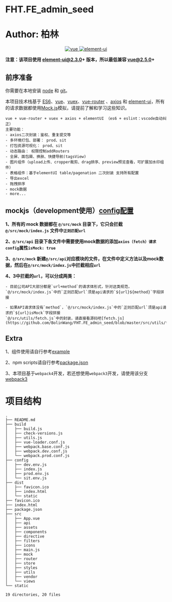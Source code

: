 # FHT.FE_admin_seed
# Author: 柏林

<p align="center">
  <a href="https://github.com/vuejs/vue">
    <img src="https://img.shields.io/badge/vue-2.5.17-brightgreen.svg" alt="vue">
  </a>
  <a href="https://github.com/ElemeFE/element">
    <img src="https://img.shields.io/badge/element--ui-2.4.6-brightgreen.svg" alt="element-ui">
  </a>
</p>

**注意：该项目使用 element-ui@2.3.0+ 版本，所以最低兼容 vue@2.5.0+**
## 前序准备

你需要在本地安装 [node](http://nodejs.org/) 和 [git](https://git-scm.com/)。

本项目技术栈基于 [ES6](http://es6.ruanyifeng.com/)、[vue](https://cn.vuejs.org/index.html)、[vuex](https://vuex.vuejs.org/zh-cn/)、[vue-router](https://router.vuejs.org/zh-cn/) 、[axios](https://github.com/axios/axios) 和 [element-ui](https://github.com/ElemeFE/element)，所有的请求数据都使用[Mock.js](https://github.com/nuysoft/Mock)模拟，请提前了解和学习这些知识。


```
vue + vue-router + vuex + axios + elementUI （es6 + eslint：vscode自动纠正）
主要功能：
- axios二次封装：鉴权、重复提交等
- 多环境打包、部署： prod、sit
- 打包资源可视化： prod、sit
- 动态路由： 权限控制addRouters
- 全屏、面包屑、换肤、快捷导航(tagsView)
- 图片组件（upload上传、cropper裁剪、drag排序、preview预览查看，可扩展加水印组件）
- 表格组件：基于elementUI table/pagenation 二次封装 支持所有配置
- 导出excel
- 拖拽排序
- mock数据
- more...

```

## mockjs（development使用）[config配置](https://github.com/BolinWang/FHT.FE_admin_seed/blob/master/config/dev.env.js)
**1、所有的 mock 数据都在 `@/src/mock` 目录下，它只会拦截 `@/src/mock/index.js` 文件中`正则匹配url`**

**2、`@/src/api` 目录下各文件中需要使用mock数据的添加`axios（fetch）请求 config`属性`isMock: true`**

**3、`@/src/mock` 新建`@/src/api`对应模块的文件，在文件中定义方法以及mock数据，然后在`@/src/mock/index.js`中拦截相应`url`**

**4、3中拦截的`url`，可以分成两类：**
```
- 目前公司API大部分都是`url+method`的请求体形式，针对这类规范，`@/src/mock/index.js`中的`正则匹配url`须是api请求的`${url}${method}`字段拼接

- 如果API请求体没有`method`，`@/src/mock/index.js`中的`正则匹配url`须是api请求的`${url}isMock`字段拼接
`@/src/utils/fetch.js`中的封装，请直接看源码吧[fetch.js](https://github.com/BolinWang/FHT.FE_admin_seed/blob/master/src/utils/fetch.js)
```

## Extra
1、组件使用请自行参考[example](https://github.com/BolinWang/FHT.FE_admin_seed/tree/master/src/views/example)

2、npm scripts请自行参考[package.json](https://github.com/BolinWang/FHT.FE_admin_seed/blob/master/package.json)

3、本项目基于`webpack4`开发，若还想使用`webpack3`开发，请使用该分支[webpack3](https://github.com/BolinWang/FHT.FE_admin_seed/tree/webpack3)

# 项目结构

```
.
├── README.md
├── build
│   ├── build.js
│   ├── check-versions.js
│   ├── utils.js
│   ├── vue-loader.conf.js
│   ├── webpack.base.conf.js
│   ├── webpack.dev.conf.js
│   └── webpack.prod.conf.js
├── config
│   ├── dev.env.js
│   ├── index.js
│   ├── prod.env.js
│   └── sit.env.js
├── dist
│   ├── favicon.ico
│   ├── index.html
│   └── static
├── favicon.ico
├── index.html
├── package.json
├── src
│   ├── App.vue
│   ├── api
│   ├── assets
│   ├── components
│   ├── directive
│   ├── filters
│   ├── icons
│   ├── main.js
│   ├── mock
│   ├── router
│   ├── store
│   ├── styles
│   ├── utils
│   ├── vendor
│   └── views
└── static

19 directories, 20 files


```

